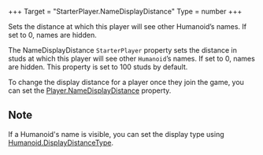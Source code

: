 +++
Target = "StarterPlayer.NameDisplayDistance"
Type = number
+++

Sets the distance at which this player will see other Humanoid’s names. If set to 0, names are hidden.The NameDisplayDistance `StarterPlayer` property sets the distance in studs at which this player will see other `Humanoid`’s names. If set to 0, names are hidden. This property is set to 100 studs by default.To change the display distance for a player once they join the game, you can set the [Player.NameDisplayDistance](https://developer.roblox.com/api-reference/property/Player/NameDisplayDistance) property.## NoteIf a Humanoid's name is visible, you can set the display type using [Humanoid.DisplayDistanceType](https://developer.roblox.com/api-reference/property/Humanoid/DisplayDistanceType).